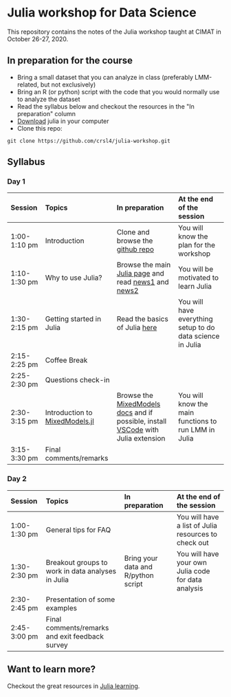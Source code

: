 # Julia workshop for Data Science

This repository contains the notes of the Julia workshop taught at CIMAT in October 26-27, 2020.


## In preparation for the course
- Bring a small dataset that you can analyze in class (preferably LMM-related, but not exclusively)
- Bring an R (or python) script with the code that you would normally use to analyze the dataset
- Read the syllabus below and checkout the resources in the "In preparation" column
- [Download](https://julialang.org/) julia in your computer
- Clone this repo:
```shell
git clone https://github.com/crsl4/julia-workshop.git
```

## Syllabus

### Day 1

| Session     | Topics | In preparation     | At the end of the session |
| :---        |    :---  |  :--- | :--- |
| 1:00-1:10 pm | Introduction  | Clone and browse the [github repo](https://github.com/crsl4/julia-workshop.git)      | You will know the plan for the workshop |
| 1:10-1:30 pm | Why to use Julia? | Browse the main [Julia page](https://julialang.org/) and read [news1](https://www.zdnet.com/article/programming-language-julia-version-1-5-is-out-lots-of-new-features-better-performance/) and [news2](https://www.zdnet.com/article/programming-languages-julia-touts-its-speed-edge-over-python-and-r/)  | You will be motivated to learn Julia |
| 1:30-2:15 pm | Getting started in Julia | Read the basics of Julia [here](https://learnxinyminutes.com/docs/julia/) | You will have everything setup to do data science in Julia |
| 2:15-2:25 pm | Coffee Break  |       |   |
| 2:25-2:30 pm | Questions check-in |       |   |
| 2:30-3:15 pm | Introduction to [MixedModels.jl](https://github.com/JuliaStats/MixedModels.jl) | Browse the [MixedModels docs](https://juliastats.org/MixedModels.jl/stable/) and if possible, install [VSCode](https://code.visualstudio.com/) with Julia extension     | You will know the main functions to run LMM in Julia |
| 3:15-3:30 pm | Final comments/remarks |       |   |



### Day 2

| Session     | Topics | In preparation     | At the end of the session |
| :---        |    :---  |  :--- | :--- |
| 1:00-1:30 pm |  General tips for FAQ  |      | You will have a list of Julia resources to check out |
| 1:30-2:30 pm | Breakout groups to work in data analyses in Julia | Bring your data and R/python script | You will have your own Julia code for data analysis |
| 2:30-2:45 pm | Presentation of some examples   |      |   |
| 2:45-3:00 pm | Final comments/remarks and exit feedback survey  |      |   |


## Want to learn more?

Checkout the great resources in [Julia learning](https://julialang.org/learning/).
